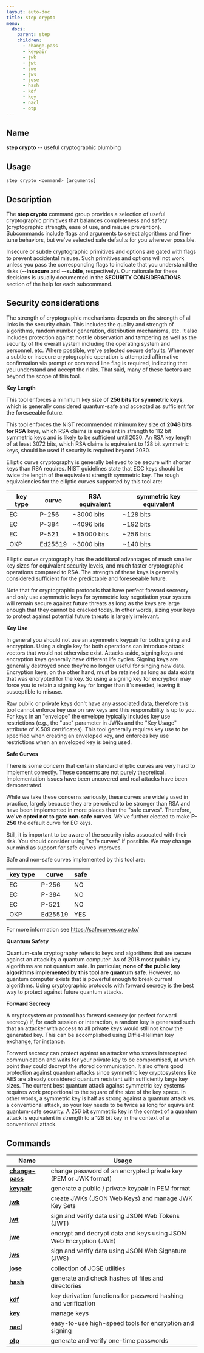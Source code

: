 ```yaml
---
layout: auto-doc
title: step crypto
menu:
  docs:
    parent: step
    children:
      - change-pass
      - keypair
      - jwk
      - jwt
      - jwe
      - jws
      - jose
      - hash
      - kdf
      - key
      - nacl
      - otp
---
```


## Name
**step crypto** -- useful cryptographic plumbing

## Usage

```raw
step crypto <command> [arguments]
```

## Description

The **step crypto** command group provides a selection of useful cryptographic
primitives that balances completeness and safety (cryptographic strength, ease
of use, and misuse prevention). Subcommands include flags and arguments to
select algorithms and fine-tune behaviors, but we've selected safe defaults for
you wherever possible.

Insecure or subtle cryptographic primitives and options are gated with flags to
prevent accidental misuse. Such primitives and options will not work unless you
pass the corresponding flags to indicate that you understand the risks
(**--insecure** and **--subtle**, respectively). Our rationale for these
decisions is usually documented in the **SECURITY CONSIDERATIONS** section of
the help for each subcommand.

## Security considerations

The strength of cryptographic mechanisms depends on the strength of all links
in the security chain. This includes the quality and strength of algorithms,
random number generation, distribution mechanisms, etc. It also includes
protection against hostile observation and tampering as well as the security of
the overall system including the operating system and personnel, etc. Where
possible, we've selected secure defaults. Whenever a subtle or insecure
cryptographic operation is attempted affirmative confirmation via prompt or
command line flag is required, indicating that you understand and accept the
risks. That said, many of these factors are beyond the scope of this tool.

**Key Length**

This tool enforces a minimum key size of **256 bits for symmetric keys**, which is
   generally considered quantum-safe and accepted as sufficient for the
   foreseeable future.

This tool enforces the NIST recommended minimum key size of **2048 bits for RSA**
   keys, which RSA claims is equivalent in strength to 112 bit symmetric keys and
   is likely to be sufficient until 2030. An RSA key length of at least 3072 bits,
   which RSA claims is equivalent to 128 bit symmetric keys, should be used if
   security is required beyond 2030.

Elliptic curve cryptography is generally believed to be secure with shorter
   keys than RSA requires. NIST guidelines state that ECC keys should be twice the
   length of the equivalent strength symmetric key. The rough equivalencies for
   the elliptic curves supported by this tool are:

| key type | curve   | RSA equivalent | symmetric key equivalent |
   |----------|---------|----------------|--------------------------|
   | EC       | P-256   | ~3000 bits     | ~128 bits                |
   | EC       | P-384   | ~4096 bits     | ~192 bits                |
   | EC       | P-521   | ~15000 bits    | ~256 bits                |
   | OKP      | Ed25519 | ~3000 bits     | ~140 bits                |

Elliptic curve cryptography has the additional advantages of much smaller key
   sizes for equivalent security levels, and much faster cryptographic operations
   compared to RSA. The strength of these keys is generally considered sufficient
   for the predictable and foreseeable future.

Note that for cryptographic protocols that have perfect forward secrecry and
   only use asymmetric keys for symmetric key negotiation your system will remain
   secure against future threats as long as the keys are large enough that they
   cannot be cracked today. In other words, sizing your keys to protect against
   potential future threats is largely irrelevant.

**Key Use**

In general you should not use an asymmetric keypair for both signing and
   encryption. Using a single key for both operations can introduce attack vectors
   that would not otherwise exist. Attacks aside, signing keys and encryption
   keys generally have different life cycles. Signing keys are generally destroyed
   once they're no longer useful for singing new data. Encryption keys, on the
   other hand, must be retained as long as data exists that was encrypted for the
   key. So using a signing key for encryption may force you to retain a signing
   key for longer than it's needed, leaving it susceptible to misuse.

Raw public or private keys don't have any associated data, therefore this
   tool cannot enforce key use on raw keys and this responsibility is up to
   you. For keys in an "envelope" the envelope typically includes key use
   restrictions (e.g., the "use" parameter in JWKs and the "Key Usage"
   attribute of X.509 certificates). This tool generally requires key use to be
   specified when creating an enveloped key, and enforces key use restrictions
   when an enveloped key is being used.

**Safe Curves**

There is some concern that certain standard elliptic curves are very hard to
   implement correctly. These concerns are not purely theoretical. Implementation
   issues have been uncovered and real attacks have been demonstrated.

While we take these concerns seriously, these curves are widely used in
   practice, largely because they are perceived to be stronger than RSA and have
   been implemented in more places than the "safe curves". Therefore, **we've
   opted not to gate non-safe curves**. We've further elected to make **P-256**
   the default curve for EC keys.

Still, it is important to be aware of the security risks assocated with their
   risk. You should consider using "safe curves" if possible. We may change our
   mind as support for safe curves improves.

Safe and non-safe curves implemented by this tool are:

| key type | curve   | safe |
   |----------|---------|------|
   | EC       | P-256   | NO   |
   | EC       | P-384   | NO   |
   | EC       | P-521   | NO   |
   | OKP      | Ed25519 | YES  |

For more information see https://safecurves.cr.yp.to/

**Quantum Safety**

Quantum-safe cryptography refers to keys and algorithms that are secure against
   an attack by a quantum computer. As of 2018 most public key algorithms are not
   quantum safe. In particular, **none of the public key algorithms implemented by
   this tool are quantum safe**. However, no quantum computer exists that is
   powerful enough to break current algorithms. Using cryptographic protocols with
   forward secrecy is the best way to protect against future quantum attacks.

**Forward Secrecy**

A cryptosystem or protocol has forward secrecy (or perfect forward secrecy) if,
   for each session or interaction, a random key is generated such that an
   attacker with access to all private keys would still not know the generated
   key. This can be accomplished using Diffie-Hellman key exchange, for instance.

Forward secrecy can protect against an attacker who stores intercepted
   communication and waits for your private key to be compromised, at which point
   they could decrypt the stored communication. It also offers good protection
   against quantum attacks since symmetric key cryptosystems like AES are already
   considered quantum resistant with sufficiently large key sizes. The current
   best quantum attack against symmetric key systems requires work proportional to
   the square of the size of the key space. In other words, a symmetric key is
   half as strong against a quantum attack vs. a conventional attack, so your key
   needs to be twice as long for equivalent quantum-safe security. A 256 bit
   symmetric key in the context of a quantum attack is equivalent in strength to a
   128 bit key in the context of a conventional attack.


## Commands


| Name | Usage |
|---|---|
| **[change-pass](change-pass/)** | change password of an encrypted private key (PEM or JWK format) |
| **[keypair](keypair/)** | generate a public / private keypair in PEM format |
| **[jwk](jwk/)** | create JWKs (JSON Web Keys) and manage JWK Key Sets |
| **[jwt](jwt/)** | sign and verify data using JSON Web Tokens (JWT) |
| **[jwe](jwe/)** | encrypt and decrypt data and keys using JSON Web Encryption (JWE) |
| **[jws](jws/)** | sign and verify data using JSON Web Signature (JWS) |
| **[jose](jose/)** | collection of JOSE utilities |
| **[hash](hash/)** | generate and check hashes of files and directories |
| **[kdf](kdf/)** | key derivation functions for password hashing and verification |
| **[key](key/)** | manage keys |
| **[nacl](nacl/)** | easy-to-use high-speed tools for encryption and signing |
| **[otp](otp/)** | generate and verify one-time passwords |

